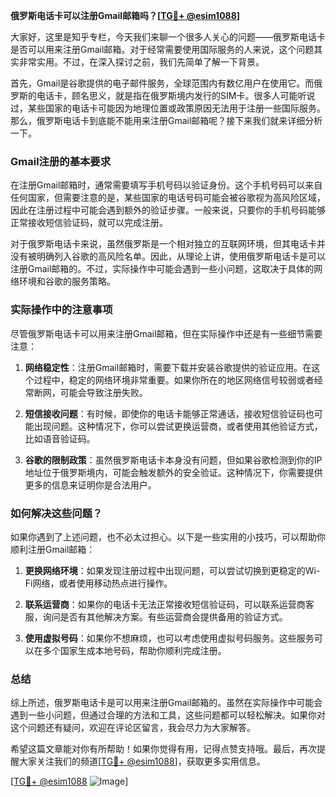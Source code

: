 **俄罗斯电话卡可以注册Gmail邮箱吗？[[TG💪+ @esim1088](https://t.me/s/esim1088)]**

大家好，这里是知乎专栏，今天我们来聊一个很多人关心的问题——俄罗斯电话卡是否可以用来注册Gmail邮箱。对于经常需要使用国际服务的人来说，这个问题其实非常实用。不过，在深入探讨之前，我们先简单了解一下背景。

首先，Gmail是谷歌提供的电子邮件服务，全球范围内有数亿用户在使用它。而俄罗斯的电话卡，顾名思义，就是指在俄罗斯境内发行的SIM卡。很多人可能听说过，某些国家的电话卡可能因为地理位置或政策原因无法用于注册一些国际服务。那么，俄罗斯电话卡到底能不能用来注册Gmail邮箱呢？接下来我们就来详细分析一下。

### Gmail注册的基本要求

在注册Gmail邮箱时，通常需要填写手机号码以验证身份。这个手机号码可以来自任何国家，但需要注意的是，某些国家的电话号码可能会被谷歌视为高风险区域，因此在注册过程中可能会遇到额外的验证步骤。一般来说，只要你的手机号码能够正常接收短信验证码，就可以完成注册。

对于俄罗斯电话卡来说，虽然俄罗斯是一个相对独立的互联网环境，但其电话卡并没有被明确列入谷歌的高风险名单。因此，从理论上讲，使用俄罗斯电话卡是可以注册Gmail邮箱的。不过，实际操作中可能会遇到一些小问题，这取决于具体的网络环境和谷歌的服务策略。

### 实际操作中的注意事项

尽管俄罗斯电话卡可以用来注册Gmail邮箱，但在实际操作中还是有一些细节需要注意：

1. **网络稳定性**：注册Gmail邮箱时，需要下载并安装谷歌提供的验证应用。在这个过程中，稳定的网络环境非常重要。如果你所在的地区网络信号较弱或者经常断网，可能会导致注册失败。

2. **短信接收问题**：有时候，即使你的电话卡能够正常通话，接收短信验证码也可能出现问题。这种情况下，你可以尝试更换运营商，或者使用其他验证方式，比如语音验证码。

3. **谷歌的限制政策**：虽然俄罗斯电话卡本身没有问题，但如果谷歌检测到你的IP地址位于俄罗斯境内，可能会触发额外的安全验证。这种情况下，你需要提供更多的信息来证明你是合法用户。

### 如何解决这些问题？

如果你遇到了上述问题，也不必太过担心。以下是一些实用的小技巧，可以帮助你顺利注册Gmail邮箱：

1. **更换网络环境**：如果发现注册过程中出现问题，可以尝试切换到更稳定的Wi-Fi网络，或者使用移动热点进行操作。

2. **联系运营商**：如果你的电话卡无法正常接收短信验证码，可以联系运营商客服，询问是否有其他解决方案。有些运营商会提供备用的验证方式。

3. **使用虚拟号码**：如果你不想麻烦，也可以考虑使用虚拟号码服务。这些服务可以在多个国家生成本地号码，帮助你顺利完成注册。

### 总结

综上所述，俄罗斯电话卡是可以用来注册Gmail邮箱的。虽然在实际操作中可能会遇到一些小问题，但通过合理的方法和工具，这些问题都可以轻松解决。如果你对这个问题还有疑问，欢迎在评论区留言，我会尽力为大家解答。

希望这篇文章能对你有所帮助！如果你觉得有用，记得点赞支持哦。最后，再次提醒大家关注我们的频道[[TG💪+ @esim1088](https://t.me/s/esim1088)]，获取更多实用信息。

[[TG💪+ @esim1088](https://t.me/s/esim1088) ![Image](https://i.postimg.cc/4NQfJmqS/Snipaste-2025-05-13-00-14-12.png)]